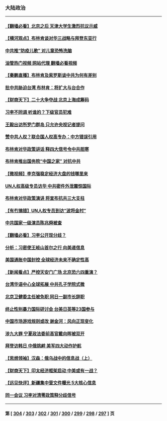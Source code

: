 ### 大陆政治
---
#### [【翻墙必看】北京之后 天津大学生激烈抗议示威](../../pages/ncid277/n13746359.md?05271245) 
#### [【横河观点】布林肯谈对华三战略与拜登东亚行](../../pages/ncid277/n13746248.md?05271245) 
#### [中共推“防疫儿歌” 对儿童恐怖洗脑](../../pages/ncid277/n13746244.md?05271245) 
#### [油管热门视频 网站代理 翻墙必看视频](http://209.222.30.114:81/youtube.html?05271245)
#### [【秦鹏直播】布林肯及索罗斯谈中共为何有差别](../../pages/ncid277/n13746199.md?05271245) 
#### [批中共胁迫台湾 布林肯：将扩大与台合作](../../pages/ncid277/n13746184.md?05271245) 
#### [【财商天下】二十大争夺战 北京上海成筹码](../../pages/ncid277/n13746129.md?05271245) 
#### [习李不同调 听谁的？下级官员犯难](../../pages/ncid277/n13746171.md?05271245) 
#### [王毅出访所罗门群岛 只允许央视记者提问](../../pages/ncid277/n13746105.md?05271245) 
#### [赞中共人权？联合国人权高专办：中方错误引用](../../pages/ncid277/n13745933.md?05271245) 
#### [布林肯对华政策讲话 释四大信号令中共胆寒](../../pages/ncid277/n13746116.md?05271245) 
#### [布林肯推出国务院“中国之家” 对抗中共](../../pages/ncid277/n13746025.md?05271245) 
#### [【微视频】李克强稳定经济大盘的钱哪里来](../../pages/ncid277/n13745943.md?05271245) 
#### [UN人权高级专员访华 中共密件外泄震惊国际](../../pages/ncid277/n13745817.md?05271245) 
#### [布林肯对华政策演讲 将宣布抗共三大支柱](../../pages/ncid277/n13745974.md?05271245) 
#### [【有冇搞错】UN人权专员到访“波将金村”](../../pages/ncid277/n13745359.md?05271245) 
#### [中共国家一级演员陈兆舜被查](../../pages/ncid277/n13745737.md?05271245) 
#### [【翻墙必看】习李公开现分歧？](../../pages/ncid277/n13745511.md?05271245) 
#### [分析：习密使王岐山首尔之行 向美递信息](../../pages/ncid277/n13745482.md?05271245) 
#### [美国通胀中国封控 全球经济未来不确定性高](../../pages/ncid277/n13745529.md?05271245) 
#### [【新闻看点】严控天安门广场 北京恐六四重演？](../../pages/ncid277/n13745195.md?05271245) 
#### [台湾华语中心全球拓展 中共孔子学院式微](../../pages/ncid277/n13745484.md?05271245) 
#### [北京卫健委主任被免职 同日一副市长辞职](../../pages/ncid277/n13745420.md?05271245) 
#### [终止性别暴力国际研讨会 台美日英等23国参与](../../pages/ncid277/n13745455.md?05271245) 
#### [中国市场游戏规则或改 谢金河：风向正现变化](../../pages/ncid277/n13745383.md?05271245) 
#### [涉九大罪 宁夏政法委前高官戴向晖被双开](../../pages/ncid277/n13745421.md?05271245) 
#### [拜登访韩日 中俄挑衅 美军四大动作护航](../../pages/ncid277/n13745423.md?05271245) 
#### [【思想领袖】汉森：俄乌战中的信息战（上）](../../pages/ncid277/n13709254.md?05271245) 
#### [【财商天下】印太经济框架启动 中美或有一战？](../../pages/ncid277/n13745214.md?05271245) 
#### [【远见快评】新疆集中营文件曝光 5大核心信息](../../pages/ncid277/n13745312.md?05271245) 
#### [同一会议 习李对清零政策释分歧信号](../../pages/ncid277/n13745273.md?05271245) 

---
#### 第 [ [304](./304.md?05271245) / [303](./303.md?05271245) / [302](./302.md?05271245) / [301](./301.md?05271245) / [300](./300.md?05271245) / [299](./299.md?05271245) / [298](./298.md?05271245) / [297](./297.md?05271245) ] 页
